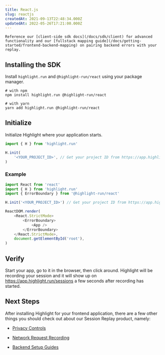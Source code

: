 ```yaml
---
title: React.js
slug: reactjs
createdAt: 2021-09-13T22:48:34.000Z
updatedAt: 2022-05-26T17:21:00.000Z
---
```


```hint
Reference our [client-side sdk docs](/docs/sdk/client) for advanced functionality and our [fullstack mapping guide](/docs/getting-started/frontend-backend-mapping) on pairing backend errors with your replay.
```
## Installing the SDK

Install `highlight.run` and `@highlight-run/react` using your package manager.

```shell
# with npm
npm install highlight.run @highlight-run/react

# with yarn
yarn add highlight.run @highlight-run/react
```

## Initialize

Initialize Highlight where your application starts.

```typescript
import { H } from 'highlight.run'

H.init(
	'<YOUR_PROJECT_ID>', // Get your project ID from https://app.highlight.run/setup
)
```

### Example

```typescript
import React from 'react'
import { H } from 'highlight.run'
import { ErrorBoundary } from '@highlight-run/react'

H.init('<YOUR_PROJECT_ID>') // Get your project ID from https://app.highlight.run/setup

ReactDOM.render(
	<React.StrictMode>
		<ErrorBoundary>
			<App />
		</ErrorBoundary>
	</React.StrictMode>,
	document.getElementById('root'),
)
```

## Verify

Start your app, go to it in the browser, then click around. Highlight will be recording your session and it will show up on <https://app.highlight.run/sessions> a few seconds after recording has started.

## Next Steps

After installing Highlight for your frontend application, there are a few other things you should check out about our Session Replay product, namely:

- [Privacy Controls](/docs/session-replay/privacy)

- [Network Request Recording](/docs/session-replay/recording-network-requests-and-responses)

- [Backend Setup Guides](/docs/getting-started/backend-sdk/overview)
